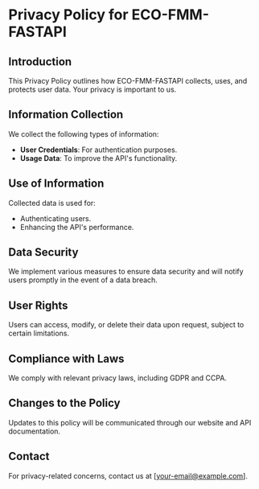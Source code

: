 
# Privacy Policy for ECO-FMM-FASTAPI

## Introduction
This Privacy Policy outlines how ECO-FMM-FASTAPI collects, uses, and protects user data. Your privacy is important to us.

## Information Collection
We collect the following types of information:
- **User Credentials**: For authentication purposes.
- **Usage Data**: To improve the API's functionality.

## Use of Information
Collected data is used for:
- Authenticating users.
- Enhancing the API's performance.

## Data Security
We implement various measures to ensure data security and will notify users promptly in the event of a data breach.

## User Rights
Users can access, modify, or delete their data upon request, subject to certain limitations.

## Compliance with Laws
We comply with relevant privacy laws, including GDPR and CCPA.

## Changes to the Policy
Updates to this policy will be communicated through our website and API documentation.

## Contact
For privacy-related concerns, contact us at [your-email@example.com].
